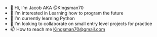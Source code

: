 - 👋 Hi, I’m Jacob AKA @Kingsman70
- 👀 I’m interested in Learning how to program the future
- 🌱 I’m currently learning Python
- 💞️ I’m looking to collaborate on small entry level projects for practice
- 📫 How to reach me Kingsman70@gmail.com

